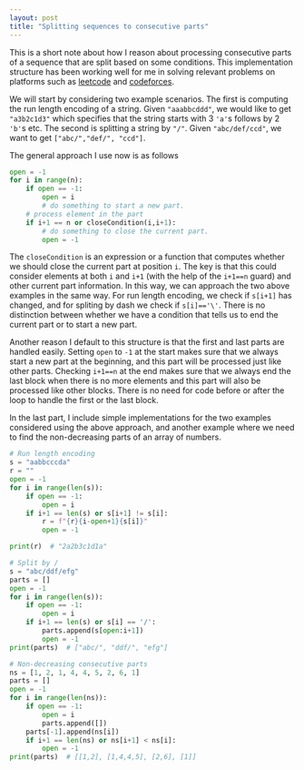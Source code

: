 ```yaml
---
layout: post
title: "Splitting sequences to consecutive parts"
---
```


This is a short note about how I reason about processing consecutive parts
of a sequence that are split based on some conditions. This implementation
structure has been working well for me in solving relevant
problems on platforms such as [leetcode](https://leetcode.com) and 
[codeforces](https://codeforces.com/).

We will start by considering two example scenarios. The first is computing
the run length encoding of a string. Given `"aaabbcddd"`, we would like to
get `"a3b2c1d3"` which specifies that the string starts with 3 `'a'`s follows
by 2 `'b'`s etc. The second is splitting a string by `"/"`. Given `"abc/def/ccd"`,
we want to get `["abc/","def/", "ccd"]`.

The general approach I use now is as follows
```python
open = -1
for i in range(n):
    if open == -1:
        open = i
        # do something to start a new part.
    # process element in the part
    if i+1 == n or closeCondition(i,i+1):
        # do something to close the current part.
        open = -1 
```

The `closeCondition` is an expression or a function that computes whether
we should close the current part at position `i`. The key is that this
could consider elements at both `i` and `i+1` (with the help of the
`i+1==n` guard) and other current part information. In this way, we can
approach the two above examples in the same way. For run length encoding,
we check if `s[i+1]` has changed, and for spliting by dash we check if 
`s[i]=='\'`. There is no distinction between whether we have a condition
that tells us to end the current part or to start a new part.

Another reason I default to this structure is that the first and last parts
are handled easily. Setting `open` to `-1` at the start makes sure that
we always start a new part at the beginning, and this part will be
processed just like other parts. Checking `i+1==n` at the end makes
sure that we always end the last block when there is no more elements
and this part will also be processed like other blocks. There is no
need for code before or after the loop to handle the first or the last
block.

In the last part, I include simple implementations for the two examples
considered using the above approach, and another example where we need
to find the non-decreasing parts of an array of numbers.

```python
# Run length encoding
s = "aabbcccda"
r = ""
open = -1
for i in range(len(s)):
    if open == -1:
        open = i
    if i+1 == len(s) or s[i+1] != s[i]:
        r = f"{r}{i-open+1}{s[i]}"
        open = -1

print(r)  # "2a2b3c1d1a"
```

```python
# Split by /
s = "abc/ddf/efg"
parts = []
open = -1
for i in range(len(s)):
    if open == -1:
        open = i
    if i+1 == len(s) or s[i] == '/':
        parts.append(s[open:i+1]) 
        open = -1
print(parts)  # ["abc/", "ddf/", "efg"]
```

```python
# Non-decreasing consecutive parts 
ns = [1, 2, 1, 4, 4, 5, 2, 6, 1]
parts = []
open = -1
for i in range(len(ns)):
    if open == -1:
        open = i
        parts.append([])
    parts[-1].append(ns[i])
    if i+1 == len(ns) or ns[i+1] < ns[i]:
        open = -1
print(parts)  # [[1,2], [1,4,4,5], [2,6], [1]]
```